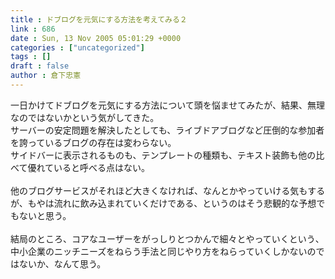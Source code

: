 ```yaml
---
title : ドブログを元気にする方法を考えてみる２
link : 686
date : Sun, 13 Nov 2005 05:01:29 +0000
categories : ["uncategorized"]
tags : []
draft : false
author : 倉下忠憲
---
```


一日かけてドブログを元気にする方法について頭を悩ませてみたが、結果、無理なのではないかという気がしてきた。<BR>サーバーの安定問題を解決したとしても、ライブドアブログなど圧倒的な参加者を誇っているブログの存在は変わらない。<BR>サイドバーに表示されるものも、テンプレートの種類も、テキスト装飾も他の比べて優れていると呼べる点はない。<BR><BR>他のブログサービスがそれほど大きくなければ、なんとかやっていける気もするが、もやは流れに飲み込まれていくだけである、というのはそう悲観的な予想でもないと思う。<BR><BR>結局のところ、コアなユーザーをがっしりとつかんで細々とやっていくという、中小企業のニッチニーズをねらう手法と同じやり方をねらっていくしかないのではないか、なんて思う。<BR><BR><br><br>
